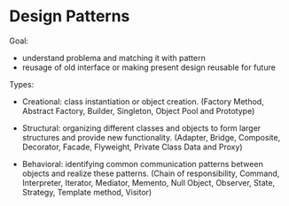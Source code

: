 # Design Patterns

Goal:
- understand problema and matching it with pattern
- reusage of old interface or making present design reusable for future

Types:
- Creational: class instantiation or object creation. (Factory Method, Abstract Factory, Builder, Singleton, Object Pool and Prototype)

- Structural: organizing different classes and objects to form larger structures and provide new functionality. (Adapter, Bridge, Composite, Decorator, Facade, Flyweight, Private Class Data and Proxy)

- Behavioral: identifying common communication patterns between objects and realize these patterns. (Chain of responsibility, Command, Interpreter, Iterator, Mediator, Memento, Null Object, Observer, State, Strategy, Template method, Visitor)
